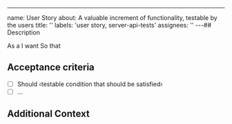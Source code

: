 ---
name: User Story
about: A valuable increment of functionality, testable by the users
title: ''
labels: 'user story, server-api-tests'
assignees: ''
---## Description

As a <persona or stakeholder type>
I want <some software feature>
So that <some business value>

## Acceptance criteria

- [ ] Should ‹testable condition that should be satisfied›
- [ ] …

## Additional Context
